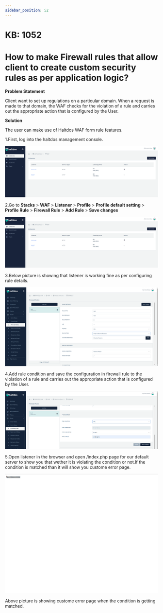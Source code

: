 ```yaml
---
sidebar_position: 52
---
```


# KB: 1052

# How to make Firewall rules that allow client to create custom security rules as per application logic?

**Problem Statement**

Client want to set up regulations on a particular domain. When a request is made to that domain, the WAF checks for the violation of a rule and carries out the appropriate action that is configured by the User.

**Solution**

The user can make use of Haltdos WAF form rule features.

1.First, log into the haltdos management console.

![kb-1052](/img/waf/v6/kb/professionalconsole.png)

2.Go to **Stacks** > **WAF** > **Listener** > **Profile** > **Profile default setting** > **Profile Rule** > **Firewall Rule** > **Add Rule** > **Save changes**

![kb-1052](/img/waf/v6/kb/professionalconsole.png)

3.Below picture is showing that listener is working fine as per configuring rule details.

![kb-1052](/img/waf/v6/kb/firewall.png)

4.Add rule condition and save the configuration in firewall rule to the violation of a rule and carries out the appropriate action that is configured by the User.

![kb-1052](/img/waf/v6/kb/firewallrule.png)


5.Open listener in the browser and open /index.php page for our default server to show you that wether it is violating the condition or not.If the condition is matched than it will show you custome error page.

![kb-1052](/img/waf/v6/kb/fggg.png)


Above picture is showing custome error page when the condition is getting matched.